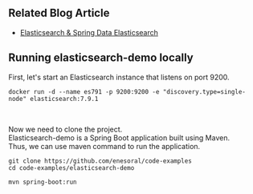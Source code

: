 ## Related Blog Article

* [Elasticsearch & Spring Data Elasticsearch](https://medium.com/@oralenes/elasticsearch-and-spring-data-617a5fa4ff71
)

## Running elasticsearch-demo locally

First, let's start an Elasticsearch instance that listens on port 9200.

```
docker run -d --name es791 -p 9200:9200 -e "discovery.type=single-node" elasticsearch:7.9.1
```

<br />

Now we need to clone the project.\
Elasticsearch-demo is a Spring Boot application built using Maven. \
Thus, we can use maven command to run the application.

```
git clone https://github.com/enesoral/code-examples
cd code-examples/elasticsearch-demo

mvn spring-boot:run
```